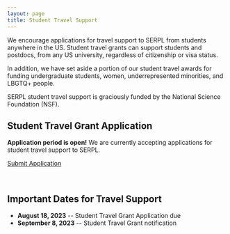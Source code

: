 ```yaml
---
layout: page
title: Student Travel Support
---
```



We encourage applications for travel support to SERPL from students anywhere in
the US. Student travel grants can support students and postdocs, from any US
university, regardless of citizenship or visa status.

In addition, we have set aside a portion of our student travel awards for
funding undergraduate students, women, underrepresented minorities, and LBGTQ+
people.

SERPL student travel support is graciously funded by the National Science Foundation (NSF).

## Student Travel Grant Application

**Application period is open!**
We are currently accepting applications for student travel support to SERPL.

<a class="btn btn-lg btn-primary" target="_blank" rel="noopener noreferrer nofollow"
href="https://forms.gle/snpiUz3mMsreBgHP8">Submit Application</a>

<br/>

## Important Dates for Travel Support

- **August 18, 2023**  -- Student Travel Grant Application due 
- **September 8, 2023** -- Student Travel Grant notification 